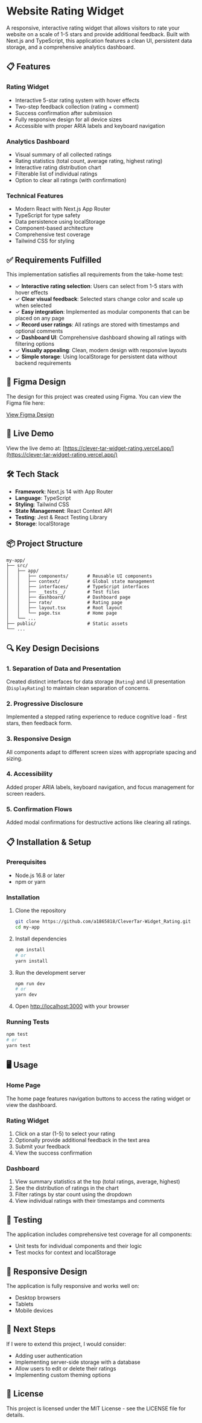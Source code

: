 # Website Rating Widget

A responsive, interactive rating widget that allows visitors to rate your website on a scale of 1-5 stars and provide additional feedback. Built with Next.js and TypeScript, this application features a clean UI, persistent data storage, and a comprehensive analytics dashboard.

## 📋 Features

### Rating Widget
- Interactive 5-star rating system with hover effects
- Two-step feedback collection (rating + comment)
- Success confirmation after submission
- Fully responsive design for all device sizes
- Accessible with proper ARIA labels and keyboard navigation

### Analytics Dashboard
- Visual summary of all collected ratings
- Rating statistics (total count, average rating, highest rating)
- Interactive rating distribution chart
- Filterable list of individual ratings
- Option to clear all ratings (with confirmation)

### Technical Features
- Modern React with Next.js App Router
- TypeScript for type safety
- Data persistence using localStorage
- Component-based architecture
- Comprehensive test coverage
- Tailwind CSS for styling

## ✅ Requirements Fulfilled

This implementation satisfies all requirements from the take-home test:

- ✓ **Interactive rating selection**: Users can select from 1-5 stars with hover effects
- ✓ **Clear visual feedback**: Selected stars change color and scale up when selected
- ✓ **Easy integration**: Implemented as modular components that can be placed on any page
- ✓ **Record user ratings**: All ratings are stored with timestamps and optional comments
- ✓ **Dashboard UI**: Comprehensive dashboard showing all ratings with filtering options
- ✓ **Visually appealing**: Clean, modern design with responsive layouts
- ✓ **Simple storage**: Using localStorage for persistent data without backend requirements

## 🎨 Figma Design

The design for this project was created using Figma. You can view the Figma file here:

[View Figma Design](https://www.figma.com/design/OgbLPRaIf37eHHjurpfatK/Widget-Rating?node-id=0-1&t=g0grjMqidd1aaSY7-1)


## 🚀 Live Demo

View the live demo at: [https://clever-tar-widget-rating.vercel.app/](https://clever-tar-widget-rating.vercel.app/)

## 🛠️ Tech Stack

- **Framework**: Next.js 14 with App Router
- **Language**: TypeScript
- **Styling**: Tailwind CSS
- **State Management**: React Context API
- **Testing**: Jest & React Testing Library
- **Storage**: localStorage

## 📦 Project Structure

```
my-app/
├── src/
│   ├── app/
│   │   ├── components/       # Reusable UI components
│   │   ├── context/          # Global state management
│   │   ├── interfaces/       # TypeScript interfaces
│   │   ├── __tests__/        # Test files
│   │   ├── dashboard/        # Dashboard page
│   │   ├── rate/             # Rating page
│   │   ├── layout.tsx        # Root layout
│   │   └── page.tsx          # Home page
│   └── ...
├── public/                   # Static assets
└── ...
```

## 🔍 Key Design Decisions

### 1. Separation of Data and Presentation
Created distinct interfaces for data storage (`Rating`) and UI presentation (`DisplayRating`) to maintain clean separation of concerns.

### 2. Progressive Disclosure
Implemented a stepped rating experience to reduce cognitive load - first stars, then feedback form.

### 3. Responsive Design
All components adapt to different screen sizes with appropriate spacing and sizing.

### 4. Accessibility
Added proper ARIA labels, keyboard navigation, and focus management for screen readers.

### 5. Confirmation Flows
Added modal confirmations for destructive actions like clearing all ratings.

## 📋 Installation & Setup

### Prerequisites
- Node.js 16.8 or later
- npm or yarn

### Installation

1. Clone the repository
   ```bash
   git clone https://github.com/a1865818/CleverTar-Widget_Rating.git
   cd my-app
   ```

2. Install dependencies
   ```bash
   npm install
   # or
   yarn install
   ```

3. Run the development server
   ```bash
   npm run dev
   # or
   yarn dev
   ```

4. Open [http://localhost:3000](http://localhost:3000) with your browser

### Running Tests

```bash
npm test
# or
yarn test
```

## 🖥️ Usage

### Home Page
The home page features navigation buttons to access the rating widget or view the dashboard.

### Rating Widget
1. Click on a star (1-5) to select your rating
2. Optionally provide additional feedback in the text area
3. Submit your feedback
4. View the success confirmation

### Dashboard
1. View summary statistics at the top (total ratings, average, highest)
2. See the distribution of ratings in the chart
3. Filter ratings by star count using the dropdown
4. View individual ratings with their timestamps and comments

## 🧪 Testing

The application includes comprehensive test coverage for all components:
- Unit tests for individual components and their logic
- Test mocks for context and localStorage

## 📱 Responsive Design

The application is fully responsive and works well on:
- Desktop browsers
- Tablets
- Mobile devices

## 🚶 Next Steps

If I were to extend this project, I would consider:
- Adding user authentication
- Implementing server-side storage with a database
- Allow users to edit or delete their ratings
- Implementing custom theming options

## 📄 License

This project is licensed under the MIT License - see the LICENSE file for details.
